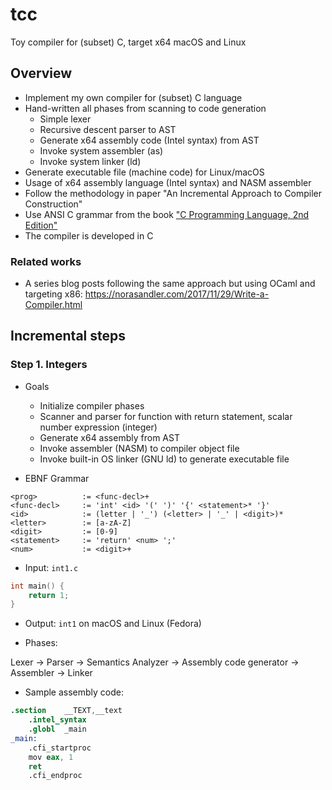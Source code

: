 # tcc
Toy compiler for (subset) C, target x64 macOS and Linux

## Overview

- Implement my own compiler for (subset) C language
- Hand-written all phases from scanning to code generation
    + Simple lexer
    + Recursive descent parser to AST
    + Generate x64 assembly code (Intel syntax) from AST
    + Invoke system assembler (as)
    + Invoke system linker (ld)
- Generate executable file (machine code) for Linux/macOS
- Usage of x64 assembly language (Intel syntax) and NASM assembler
- Follow the methodology in paper "An Incremental Approach to Compiler Construction"
- Use ANSI C grammar from the book ["C Programming Language, 2nd Edition"](https://www.pearson.com/us/higher-education/program/Kernighan-C-Programming-Language-2nd-Edition/PGM54487.html)
- The compiler is developed in C


### Related works
- A series blog posts following the same approach but using OCaml and targeting x86: https://norasandler.com/2017/11/29/Write-a-Compiler.html

## Incremental steps

### Step 1. Integers
- Goals
    + Initialize compiler phases
    + Scanner and parser for function with return statement, scalar number expression (integer)
    + Generate x64 assembly from AST
    + Invoke assembler (NASM) to compiler object file
    + Invoke built-in OS linker (GNU ld) to generate executable file

- EBNF Grammar

```
<prog>          := <func-decl>+
<func-decl>     := 'int' <id> '(' ')' '{' <statement>* '}'
<id>            := (letter | '_') (<letter> | '_' | <digit>)*
<letter>        := [a-zA-Z]
<digit>         := [0-9]
<statement>     := 'return' <num> ';'
<num>           := <digit>+
```

- Input: `int1.c`
```c
int main() {
    return 1;
}
```

- Output: `int1` on macOS and Linux (Fedora)

- Phases:

Lexer -> Parser -> Semantics Analyzer -> Assembly code generator -> Assembler -> Linker

- Sample assembly code:
```s
.section	__TEXT,__text
	.intel_syntax
	.globl	_main
_main:
	.cfi_startproc
	mov	eax, 1
	ret
	.cfi_endproc
```